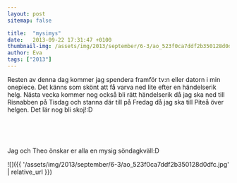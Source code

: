 ```yaml
---
layout: post
sitemap: false

title:  "mysimys"
date:   2013-09-22 17:31:47 +0100
thumbnail-img: /assets/img/2013/september/6-3/ao_523f0ca7ddf2b350128d0dfc.jpg
author: Eva
tags: ["2013"]
---
```


Resten av denna dag kommer jag spendera framför tv:n eller datorn i min onepiece. Det känns som skönt att få varva ned lite efter en händelserik helg. Nästa vecka kommer nog också bli rätt händelserik då jag ska ned till Risnabben på Tisdag och stanna där till på Fredag då jag ska till Piteå över helgen. Det lär nog bli skoj!:D 




 




 




Jag och Theo önskar er alla en mysig söndagkväll:D

![]({{ '/assets/img/2013/september/6-3/ao_523f0ca7ddf2b350128d0dfc.jpg'  | relative_url }})

